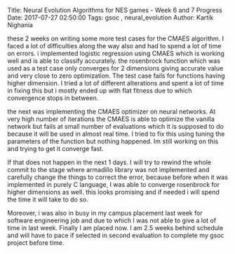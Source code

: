 Title: Neural Evolution Algorithms for NES games - Week 6 and 7 Progress
Date: 2017-07-27 02:50:00
Tags: gsoc , neural_evolution
Author: Kartik Nighania

these 2 weeks on writing some more test cases for the CMAES algorithm. I faced a lot of difficulties along the way also and had to spend a lot of time on errors.
i implemented logistic regression using CMAES which is working well and is able to classify accurately.
the rosenbrock function which was used as a test case only converges for 2 dimensions giving accurate value and very close to zero optimization.
The test case fails for functions having higher dimension. I tried a lot of different alterations and spent a lot of time in fixing this but i mostly ended up with flat fitness 
due to which convergence stops in between.

the next was implementing the CMAES optimizer on neural networks. At very high number of iterations the CMAES is able to optimize the vanilla network but fails at small number of evaluations which
it is supposed to do because it will be used in almost real time. 
I tried to fix this using tuning the parameters of the function but nothing happened. Im still working on this and trying to get it converge fast.

If that does not happen in the next 1 days. I will try to rewind the whole commit to the stage where armadillo library was not implemented and carefully change the things to correct
the error, because before when it was implemented in purely C language, I was able to converge rosenbrock for higher dimensions as well. this looks promising and if needed i will spend the time it
will take to do so.

Moreover, i was also in busy in my campus placement last week for software engineering job and due to which I was not able to give a lot of time in last week. Finally I am placed now. 
I am 2.5 weeks behind schedule and will have to pace if selected in second evaluation to complete my gsoc project before time.